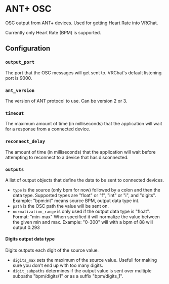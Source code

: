 # ANT+ OSC
 OSC output from ANT+ devices. Used for getting Heart Rate into VRChat.

Currently only Heart Rate (BPM) is supported.

## Configuration

### `output_port`

The port that the OSC messages will get sent to. VRChat's default listening port is 9000.

### `ant_version`

The version of ANT protocol to use. Can be version 2 or 3.

### `timeout`

The maximum amount of time (in milliseconds) that the application will wait for a response from a connected device.

### `reconnect_delay`

The amount of time (in milliseconds) that the application will wait before attempting to reconnect to a device that has disconnected.

### `outputs`

A list of output objects that define the data to be sent to connected devices.

- `type` is the source (only bpm for now) followed by a colon and then the data type.
 Supported types are "float" or "f", "int" or "i", and "digits".
 Example: "bpm:int" means source BPM, output data type int.
- `path` is the OSC path the value will be sent on.
- `normalization_range` is only used if the output data type is "float". Format: "min-max"
 When specified it will normalize the value between the given min and max.
 Example: "0-300" will with a bpm of 88 will output 0.293
 
#### Digits output data type

Digits outputs each digit of the source value.

- `digits_max` sets the maximum of the source value. Usefull for making sure you don't end up with too many digits.
- `digit_subpaths` determines if the output value is sent over multiple subpaths "bpm/digits/1" or as a suffix "bpm/digits_1".
